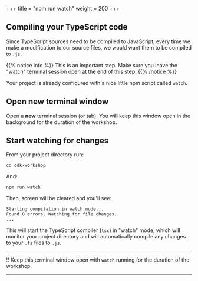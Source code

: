 +++
title = "npm run watch"
weight = 200
+++

## Compiling your TypeScript code

Since TypeScript sources need to be compiled to JavaScript, every time we make a
modification to our source files, we would want them to be compiled to `.js`.

{{% notice info %}} This is an important step. Make sure you leave the "watch"
terminal session open at the end of this step. {{% /notice %}}

Your project is already configured with a nice little npm script called `watch`.

## Open new terminal window

Open a __new__ terminal session (or tab). You will keep this window open in the
background for the duration of the workshop.

## Start watching for changes

From your project directory run:

```
cd cdk-workshop
```

And:

```
npm run watch
```

Then, screen will be cleared and you'll see:

```
Starting compilation in watch mode...
Found 0 errors. Watching for file changes.
...
```

This will start the TypeScript compiler (`tsc`) in "watch" mode, which will
monitor your project directory and will automatically compile any changes to
your `.ts` files to `.js`.

----

‼️ Keep this terminal window open with `watch` running for the duration of the workshop.

----
